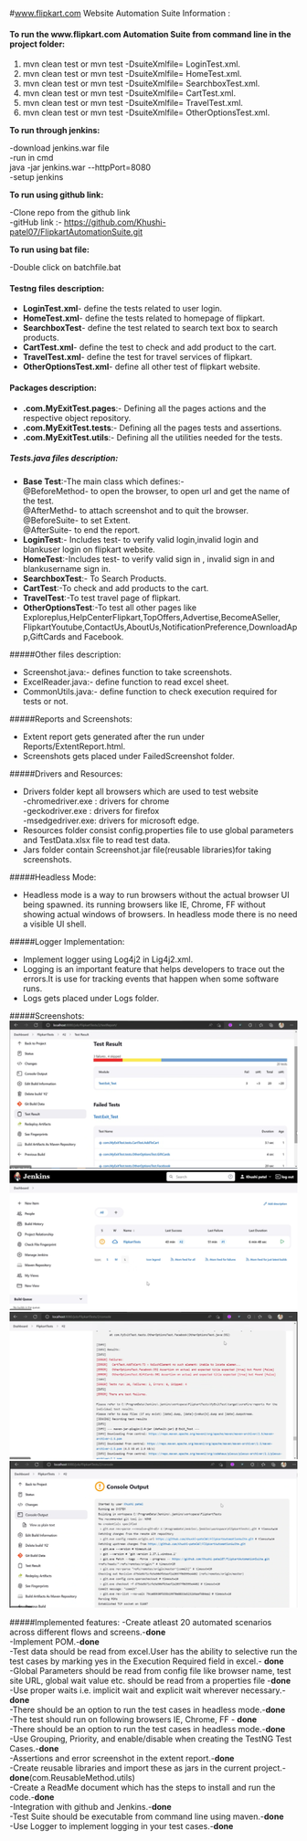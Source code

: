 #www.flipkart.com Website Automation Suite Information :

<h4>To run the www.flipkart.com Automation Suite from command line in the project folder:</h4>

1. mvn clean test or mvn test -DsuiteXmlfile= LoginTest.xml.<br>
2. mvn clean test or mvn test -DsuiteXmlfile= HomeTest.xml.<br>
3. mvn clean test or mvn test -DsuiteXmlfile= SearchboxTest.xml.<br>
4. mvn clean test or mvn test -DsuiteXmlfile= CartTest.xml.<br>
5. mvn clean test or mvn test -DsuiteXmlfile= TravelTest.xml.<br>
6. mvn clean test or mvn test -DsuiteXmlfile= OtherOptionsTest.xml.</h4></h4>

**To run through jenkins:**

-download jenkins.war file<br>
-run in cmd<br>
 java -jar jenkins.war --httpPort=8080<br>
-setup jenkins<br>

**To run using github link:**

-Clone repo from the github link<br>
-gitHub link :- https://github.com/Khushi-patel07/FlipkartAutomationSuite.git<br>

**To run using bat file:**

-Double click on batchfile.bat

<h4>Testng files description:</h4>

- **LoginTest.xml**- define the tests related to user login.<br>
- **HomeTest.xml**- define the tests related to homepage of flipkart.<br> 
- **SearchboxTest**- define the test related to search text box to search products.<br>
- **CartTest.xml**- define the test to check and add product to the cart.<br>
- **TravelTest.xml**- define the test for travel services of flipkart.<br>
- **OtherOptionsTest.xml**- define all other test of flipkart website.<br>

<h4>Packages description:<br></h4>

- **.com.MyExitTest.pages**:- Defining all the pages actions and the respective object repository.<br> 
- **.com.MyExitTest.tests**:- Defining all the pages tests and assertions.<br>
- **.com.MyExitTest.utils**:- Defining all the utilities needed for the tests.<br>

##### Tests.java files description:
- **Base Test**:-The main class which defines:-<br>
          @BeforeMethod- to open the browser, to open url and get the name of the test.<br>
          @AfterMethd- to attach screenshot and to quit the browser.<br>
          @BeforeSuite- to set Extent.<br>
          @AfterSuite- to end the report.<br>
- **LoginTest**:- Includes test- to verify valid login,invalid login and blankuser login on flipkart website.<br>
- **HomeTest**:-Includes test- to verify valid sign in , invalid sign in and blankusername sign in.<br>
- **SearchboxTest**:- To Search Products.<br>
- **CartTest**:-To check and add products to the cart.<br>
- **TravelTest**:-To test travel page of flipkart.<br>
- **OtherOptionsTest**:-To test all other pages like Exploreplus,HelpCenterFlipkart,TopOffers,Advertise,BecomeASeller,
                        FlipkartYoutube,ContactUs,AboutUs,NotificationPreference,DownloadApp,GiftCards and Facebook.<br>

#####Other files description:

- Screenshot.java:- defines function to take screenshots.<br>
- ExcelReader.java:- define function to read excel sheet.<br>
- CommonUtils.java:- define function to check execution required for tests or not.<br>

#####Reports and Screenshots:

- Extent report gets generated after the run under Reports/ExtentReport.html.<br>
- Screenshots gets placed under FailedScreenshot folder.<br>

#####Drivers and Resources:

- Drivers folder kept all browsers which are used to test website<br>
                 -chromedriver.exe : drivers for chrome<br>
                 -geckodriver.exe : drivers for firefox<br>
                 -msedgedriver.exe: drivers for microsoft edge.<br>
- Resources folder consist config.properties file to use global parameters and TestData.xlsx file to read test data.<br>
- Jars folder contain Screenshot.jar file(reusable libraries)for taking screenshots.<br>

#####Headless Mode:
- Headless mode is a way to run browsers without the actual browser UI being spawned. its running browsers like IE, Chrome, FF   without showing actual windows of browsers. In headless mode there is no need a visible UI shell.<br>

#####Logger Implementation:
- Implement logger using Log4j2 in Lig4j2.xml.<br>
- Logging is an important feature that helps developers to trace out the errors.It is use for tracking events that happen when some software runs.<br>
- Logs gets placed under Logs folder.<br> 

#####Screenshots:
![Jenkins Setup](./photoes/image1.png)
![Jenkins Setup](./photoes/image2.png)
![Jenkins Setup](./photoes/image3.png)
![Jenkins Setup](./photoes/image4.png)


#####Implemented features:
-Create atleast 20 automated scenarios across different flows and screens.-**done**<br>
-Implement POM.-**done**<br>
-Test data should be read from excel.User has the ability to selective run the test cases by marking yes in the Execution Required field in excel.- **done**<br>
-Global Parameters should be read from config file like browser name, test site URL, global wait value etc. should be read from a properties file -**done**<br>
-Use proper waits i.e. implicit wait and explicit wait wherever necessary.-**done**<br>
-There should be an option to run the test cases in headless mode.-**done**<br>
-The test should run on following browsers IE, Chrome, FF - **done**<br>
-There should be an option to run the test cases in headless mode.-**done**<br>
-Use Grouping, Priority, and enable/disable when creating the TestNG Test Cases.-**done**<br>
-Assertions and error screenshot in the extent report.-**done**<br>
-Create reusable libraries and import these as jars in the current project.-**done**(com.ReusableMethod.utils)<br>
-Create a ReadMe document which has the steps to install and run the code.-**done**<br>
-Integration with github and Jenkins.-**done**<br>
-Test Suite should be executable from command line using maven.-**done**<br>
-Use Logger to implement logging in your test cases.-**done**<br>

